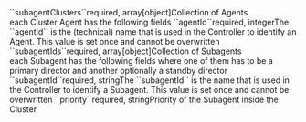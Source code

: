 <tr><td>``subagentClusters``</td><td>required, array[object]</td><td>Collection of Agents
    <br/>each Cluster Agent has the following fields</td><td></td><td></td></tr>
<tr><td style="padding-left:20px;">``agentId``</td><td>required, integer</td><td>The ``agentId`` is the (technical) name that is used in the Controller to identify an Agent. This value is set once and cannot be overwritten</td><td></td><td></td></tr>
<tr><td style="padding-left:20px;">``subagentIds``</td><td>required, array[object]</td><td>Collection of Subagents
    <br/>each Subagent has the following fields where one of them has to be a primary director and another optionally a standby director</td><td></td><td></td></tr>
<tr><td style="padding-left:40px;">``subagentId``</td><td>required, string</td><td>The ``subagentId`` is the name that is used in the Controller to identify a Subagent. This value is set once and cannot be overwritten</td><td></td><td></td></tr>
<tr><td style="padding-left:40px;">``priority``</td><td>required, string</td><td>Priority of the Subagent inside the Cluster</td><td></td><td></td></tr>